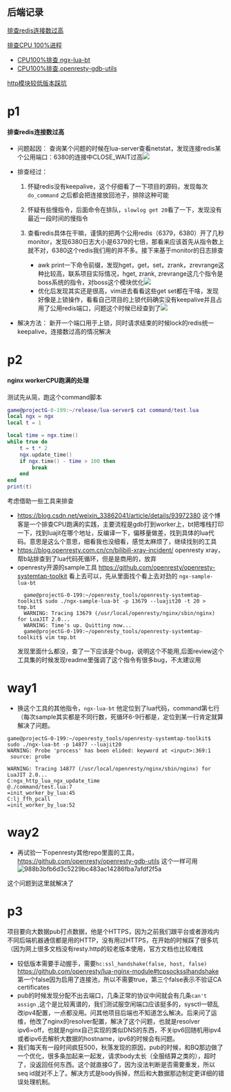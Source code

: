 ## 后端记录
[排查redis连接数过高](#p1)

[排查CPU 100%进程](#p2)
- [CPU100%排查,ngx-lua-bt](#way1)
- [CPU100%排查,openresty-gdb-utils](#way2)

[http模块较低版本踩坑](#p3)

p1
====


#### 排查redis连接数过高
 

- 问题起因： 查询某个问题的时候在lua-server查看netstat，发现连接redis某个公用端口：6380的连接中CLOSE_WAIT过高![](assets/16589158799398.jpg)

- 排查经过：
    1. 怀疑redis没有keepalive，这个仔细看了一下项目的源码，发现每次`do_command` 之后都会把连接放回池子，排除这种可能
    2. 怀疑有些慢指令，后面命令在排队，`slowlog get 20`看了一下，发现没有最近一段时间的慢指令
    3. 查看redis具体在干嘛，谨慎的把两个公用redis（6379，6380）开了几秒monitor，发现6380日志大小是6379的七倍，那看来应该首先从指令数上就不对，6380这个redis我们用的并不多。接下来基于monitor的日志排查
        
        - awk print一下命令前缀，发现hget，get，set，zrank，zrevrange这种比较高，联系项目实际情况，hget, zrank, zrevrange这几个指令是boss系统的指令，对boss这个模块优化![](assets/16589156408945.jpg)
        - 优化后发现其实还是很高，vim进去看看这些get set都在干啥，发现好像是上锁操作，看看自己项目的上锁代码确实没有keepalive并且占用了公用redis端口，问题这个时候已经查到了![](assets/16589157649199.jpg)
        
    
- 解决方法：
    新开一个端口用于上锁，同时请求结束的时候lock的redis统一keepalive，连接数过高的情况解决

p2
====

#### nginx workerCPU跑满的处理


测试先从简，跑这个command脚本
```lua
game@projectG-0-199:~/release/lua-server$ cat command/test.lua
local ngx = ngx
local t = 1

local time = ngx.time()
while true do
    t = t * 2
    ngx.update_time()
    if ngx.time() - time > 100 then
        break
    end
end
print(t)
```

考虑借助一些工具来排查

- https://blog.csdn.net/weixin_33862041/article/details/93972380 这个博客是一个排查CPU跑满的实践，主要流程是gdb打到worker上，bt把堆栈打印一下，找到luajit在哪个地址，反编译一下，偏移量做差，找到具体的lua代码。意思是这么个意思，细看我也没细看，感觉太麻烦了，继续找别的工具
- https://blog.openresty.com.cn/cn/bilibili-xray-incident/ openresty xray，帮b站排查到了lua代码死循环，但是是商用的，放弃
- openresty开源的sample工具 https://github.com/openresty/openresty-systemtap-toolkit 看上去可以，先从里面找个看上去对劲的 `ngx-sample-lua-bt`  
  ```shell
    game@projectG-0-199:~/openresty_tools/openresty-systemtap-toolkit$ sudo ./ngx-sample-lua-bt -p 13679 --luajit20 -t 20 > tmp.bt
    WARNING: Tracing 13679 (/usr/local/openresty/nginx/sbin/nginx)  for LuaJIT 2.0...
    WARNING: Time's up. Quitting now...
    game@projectG-0-199:~/openresty_tools/openresty-systemtap-toolkit$ vim tmp.bt
   ```
   发现里面什么都没，查了一下应该是个bug，说明这个不能用,后面review这个工具集的时候发现readme里强调了这个指令有很多bug，不太建议用

way1
====

- 换这个工具的其他指令，`ngx-lua-bt` 他定位到了lua代码，command第七行（每次sample其实都是不同行数，死循环6-9行都是，定位到某一行肯定就算解决了问题。
```shell
game@projectG-0-199:~/openresty_tools/openresty-systemtap-toolkit$ sudo ./ngx-lua-bt -p 14877 --luajit20
WARNING: Probe 'process' has been elided: keyword at <input>:369:1
 source: probe
         ^
WARNING: Tracing 14877 (/usr/local/openresty/nginx/sbin/nginx) for LuaJIT 2.0...
C:ngx_http_lua_ngx_update_time
@./command/test.lua:7
=init_worker_by_lua:45
C:lj_ffh_pcall
=init_worker_by_lua:52    
```
way2
====

- 再试验一下openresty其他repo里面的工具，https://github.com/openresty/openresty-gdb-utils 这个一样可用
![988b3bfb6d3c5229bc483ac14286fba7afdf2f5a](assets/988b3bfb6d3c5229bc483ac14286fba7afdf2f5a.png)

这个问题到这里就解决了

p3
====

项目要向大数据pub打点数据，他是个HTTPS，因为之前我们跟平台或者游戏内不同后端机器通信都是用的HTTP，没有用过HTTPS，在开始的时候踩了很多坑（因为网上很多文档没有resty.http的较老版本使用，官方文档也比较难找

- 较低版本需要手动握手，需要`hc:ssl_handshake(false, host, false)` 
    https://github.com/openresty/lua-nginx-module#tcpsocksslhandshake
    第一个false因为启用了连接池，所以不需要true，第三个false表示不验证CA certificates
- pub的时候发现分配不出去端口，几条正常的协议中间就会有几条`can't assign` ,这个是比较离谱的，我们测试服空闲端口应该挺多的，sysctl一顿乱改ipv4配置，一点都没用。问其他项目后端也不知道怎么解决。后来问了运维，他改了nginx的resolver配置，解决了这个问题，也就是resolver ipv6=off，也就是nginx自己实现的类似DNS的东西，不关ipv6回随机用ipv4或者ipv6去解析大数据的hostname，ipv6的时候会有问题。
- 我们每天有一段时间疯狂500，秋落发现的原因，pub的时候，和BQ那边做了一个优化，很多条加起来一起发，请求body太长（全服结算之类的），超时了，没返回任何东西。这个就直接G了，因为没法判断是否需要重发，所以seq id就对不上了。解决方式是body拆掉，然后和大数据那边制定更详细的错误处理机制。
